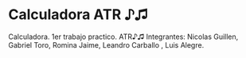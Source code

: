 # Calculadora ATR ♪♫ 
Calculadora. 1er trabajo practico. ATR♪♫ 
Integrantes: 
Nicolas Guillen,
Gabriel Toro,
Romina Jaime,
Leandro Carballo ,
Luis Alegre.
